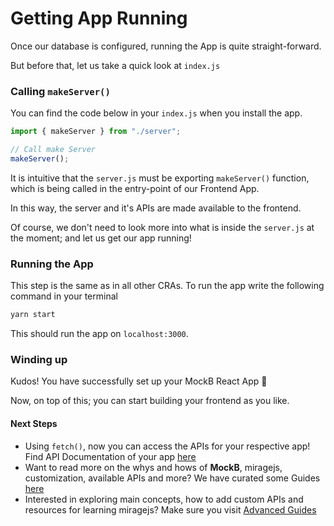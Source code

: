 # Getting App Running

Once our database is configured, running the App is quite straight-forward.

But before that, let us take a quick look at `index.js`

### Calling `makeServer()`

You can find the code below in your `index.js` when you install the app.

```jsx
import { makeServer } from "./server";

// Call make Server
makeServer();
```

It is intuitive that the `server.js` must be exporting `makeServer()` function, which is being called in the entry-point of our Frontend App.

In this way, the server and it's APIs are made available to the frontend.

Of course, we don't need to look more into what is inside the `server.js` at the moment; and let us get our app running!

### Running the App

This step is the same as in all other CRAs. To run the app write the following command in your terminal

```bash
yarn start
```

This should run the app on `localhost:3000`.

### Winding up

Kudos! You have successfully set up your MockB React App 🚀

Now, on top of this; you can start building your frontend as you like.

#### Next Steps

- Using `fetch()`, now you can access the APIs for your respective app!
  Find API Documentation of your app [here](api/introduction)
- Want to read more on the whys and hows of **MockB**, miragejs, customization, available APIs and more?
  We have curated some Guides [here](why-miragejs-mock-backend)
- Interested in exploring main concepts, how to add custom APIs and resources for learning miragejs?
  Make sure you visit [Advanced Guides](main-concepts)
